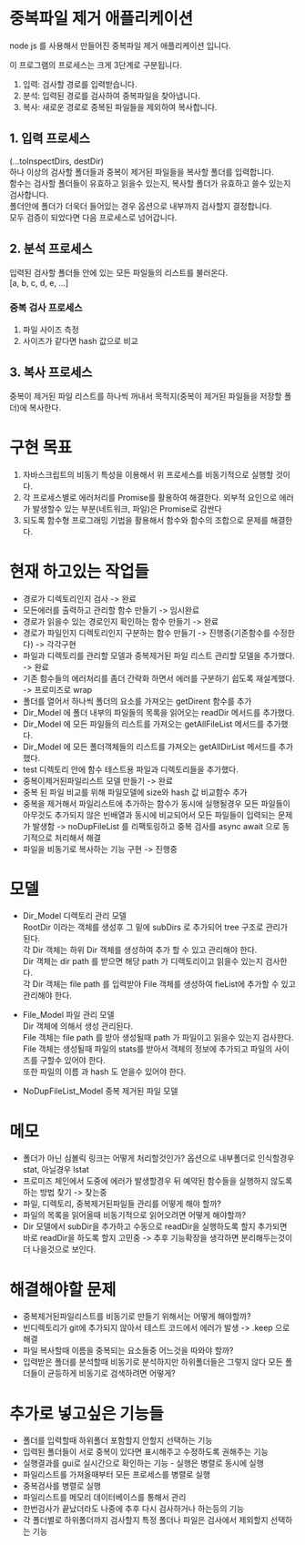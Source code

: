 # 중복파일 제거 애플리케이션

node js 를 사용해서 만들어진 중복파일 제거 애플리케이션 입니다.

이 프로그램의 프로세스는 크게 3단계로 구분됩니다.

1. 입력: 검사할 경로를 입력받습니다.
2. 분석: 입력된 경로를 검사하여 중복파일을 찾아냅니다.
3. 복사: 새로운 경로로 중복된 파일들을 제외하여 복사합니다.

## 1. 입력 프로세스

(...toInspectDirs, destDir)  
하나 이상의 검사할 폴더들과 중복이 제거된 파일들을 복사할 폴더를 입력합니다.  
함수는 검사할 폴더들이 유효하고 읽을수 있는지, 복사할 폴더가 유효하고 쓸수 있는지 검사합니다.  
폴더안에 폴더가 더욱더 들어있는 경우 옵션으로 내부까지 검사할지 결정합니다.  
모두 검증이 되었다면 다음 프로세스로 넘어갑니다.

## 2. 분석 프로세스

입력된 검사할 폴더들 안에 있는 모든 파일들의 리스트를 불러온다.  
[a, b, c, d, e, ...]

### 중복 검사 프로세스

1. 파일 사이즈 측정
2. 사이즈가 같다면 hash 값으로 비교

## 3. 복사 프로세스

중복이 제거된 파일 리스트를 하나씩 꺼내서 목적지(중복이 제거된 파일들을 저장할 폴더)에 복사한다.

# 구현 목표

1. 자바스크립트의 비동기 특성을 이용해서 위 프로세스를 비동기적으로 실행할 것이다.
2. 각 프로세스별로 에러처리를 Promise를 활용하여 해결한다.
   외부적 요인으로 에러가 발생할수 있는 부분(네트워크, 파일)은 Promise로 감싼다
3. 되도록 함수형 프로그래밍 기법을 활용해서 함수와 함수의 조합으로 문제를 해결한다.

# 현재 하고있는 작업들

- 경로가 디렉토리인지 검사 -> 완료
- 모든에러를 출력하고 관리할 함수 만들기 -> 임시완료
- 경로가 읽을수 있는 경로인지 확인하는 함수 만들기 -> 완료
- 경로가 파일인지 디렉토리인지 구분하는 함수 만들기 -> 진행중(기존함수를 수정한다) -> 각각구현
- 파일과 디렉토리를 관리할 모델과 중복제거된 파일 리스트 관리할 모델을 추가했다. -> 완료
- 기존 함수들의 에러처리를 좀더 간략화 하면서 에러를 구분하기 쉽도록 재설계했다. -> 프로미즈로 wrap
- 폴더를 열어서 하나씩 폴더의 요소를 가져오는 getDirent 함수를 추가
- Dir_Model 에 폴더 내부의 파일들의 목록을 읽어오는 readDir 메서드를 추가했다.
- Dir_Model 에 모든 파일들의 리스트를 가져오는 getAllFileList 메서드를 추가했다.
- Dir_Model 에 모든 폴더객체들의 리스트를 가져오는 getAllDirList 메서드를 추가했다.
- test 디렉토리 안에 함수 테스트용 파일과 디렉토리들을 추가했다.
- 중복이제거된파일리스트 모델 만들기 -> 완료
- 중복 된 파일 비교를 위해 파일모델에 size와 hash 값 비교함수 추가
- 중복을 제거해서 파일리스트에 추가하는 함수가 동시에 실행될경우 모든 파일들이 아무것도 추가되지 않은 빈배열과 동시에 비교되어서 모든 파일들이 입력되는 문제가 발생함 -> noDupFileList 를 리팩토링하고 중복 검사를 async await 으로 동기적으로 처리해서 해결
- 파일을 비동기로 복사하는 기능 구현 -> 진행중

# 모델

- Dir_Model
  디렉토리 관리 모델  
  RootDir 이라는 객체를 생성후 그 밑에 subDirs 로 추가되어 tree 구조로 관리가 된다.  
  각 Dir 객체는 하위 Dir 객체를 생성하여 추가 할 수 있고 관리해야 한다.  
  Dir 객체는 dir path 를 받으면 해당 path 가 디렉토리이고 읽을수 있는지 검사한다.  
  각 Dir 객체는 file path 를 입력받아 File 객체를 생성하여 fieList에 추가할 수 있고 관리해야 한다.

* File_Model
  파일 관리 모델  
  Dir 객체에 의해서 생성 관리된다.  
  File 객체는 file path 를 받아 생성될때 path 가 파일이고 읽을수 있는지 검사한다.  
  File 객체는 생성될때 파일의 stats를 받아서 객체의 정보에 추가되고 파일의 사이즈를 구할수 있어야 한다.  
  또한 파일의 이름 과 hash 도 얻을수 있어야 한다.

* NoDupFileList_Model
  중복 제거된 파일 모델

# 메모

- 폴더가 아닌 심볼릭 링크는 어떻게 처리할것인가?
  옵션으로 내부폴더로 인식할경우 stat, 아닐경우 lstat
- 프로미즈 체인에서 도중에 에러가 발생할경우 뒤 예약된 함수들을 실행하지 않도록 하는 방법 찾기 -> 찾는중
- 파일, 디렉토리, 중복제거된파일들 관리를 어떻게 해야 할까?
- 파일의 목록을 읽어올때 비동기적으로 읽어오려면 어떻게 해야할까?
- Dir 모델에서 subDir을 추가하고 수동으로 readDir을 실행하도록 할지 추가되면 바로 readDir을 하도록 할지 고민중 -> 추후 기능확장을 생각하면 분리해두는것이 더 나을것으로 보인다.

# 해결해야할 문제

- 중복제거된파일리스트를 비동기로 만들기 위해서는 어떻게 해야할까?
- 빈디렉토리가 git에 추가되지 않아서 테스트 코드에서 에러가 발생 -> .keep 으로 해결
- 파일 복사할때 이름을 중복되는 요소들중 어느것을 따와야 할까?
- 입력받은 폴더를 분석할때 비동기로 분석하지만 하위폴더들은 그렇지 않다 모든 폴더들이 균등하게 비동기로 검색하려면 어떻게?

# 추가로 넣고싶은 기능들

- 폴더를 입력할때 하위폴더 포함할지 안할지 선택하는 기능
- 입력된 폴더들이 서로 중복이 있다면 표시해주고 수정하도록 권해주는 기능
- 실행결과를 gui로 실시간으로 확인하는 기능 - 실행은 병렬로 동시에 실행
- 파일리스트를 가져올때부터 모든 프로세스를 병렬로 실행
- 중복검사를 병렬로 실행
- 파일리스트를 메모리 데이터베이스를 통해서 관리
- 한번검사가 끝났더라도 나중에 추후 다시 검사하거나 하는등의 기능
- 각 폴더별로 하위폴더까지 검사할지 특정 폴더나 파일은 검사에서 제외할지 선택하는 기능
